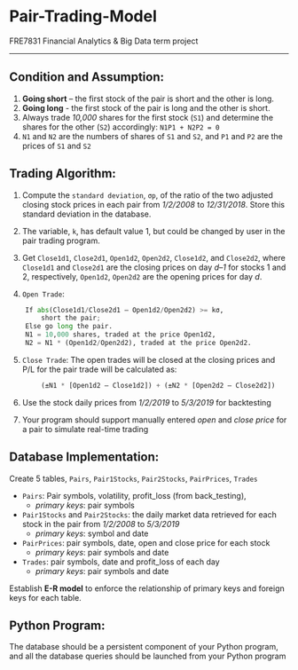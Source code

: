 # Pair-Trading-Model
FRE7831 Financial Analytics &amp; Big Data term project 

---------------------------------
## Condition and Assumption:

1. **Going short** – the first stock of the pair is short and the other is long. 
2. **Going long** - the first stock of the pair is long and the other is short.
3. Always trade *10,000* shares for the first stock (`S1`) and determine the shares for the other (`S2`) accordingly: ```N1P1 + N2P2 = 0```
4. `N1` and `N2` are the numbers of shares of `S1` and `S2`, and `P1` and `P2` are the prices of `S1` and `S2`

## Trading Algorithm:
1. Compute the `standard deviation`, `σp`, of the ratio of the two adjusted closing stock prices in each pair from *1/2/2008* to *12/31/2018*. 
Store this standard deviation in the database.

2. The variable, `k`, has default value 1, but could be changed by user in the pair trading program.

3. Get `Close1d1`, `Close2d1`, `Open1d2`, `Open2d2`, `Close1d2`, and `Close2d2`, where `Close1d1` and `Close2d1` are the closing prices on day *d–1* for stocks 1 and 2, respectively, `Open1d2`, `Open2d2` are the opening prices for day *d*.

4. `Open Trade`:
```Python
    If abs(Close1d1/Close2d1 – Open1d2/Open2d2) >= kσ, 
        short the pair;
    Else go long the pair.
    N1 = 10,000 shares, traded at the price Open1d2, 
    N2 = N1 * (Open1d2/Open2d2), traded at the price Open2d2.
```
5. `Close Trade`:
    The open trades will be closed at the closing prices and P/L for the pair trade will be calculated as:
```Python
        (±N1 * [Open1d2 – Close1d2]) + (±N2 * [Open2d2 – Close2d2])
```

6. Use the stock daily prices from *1/2/2019* to *5/3/2019* for backtesting

7. Your program should support manually entered *open* and *close price* for a pair to simulate real-time trading

## Database Implementation:
Create 5 tables, `Pairs`, `Pair1Stocks`, `Pair2Stocks`, `PairPrices`, `Trades`
* `Pairs`: Pair symbols, volatility, profit_loss (from back_testing), 
    + *primary keys*: pair symbols
* `Pair1Stocks` and `Pair2Stocks`: the daily market data retrieved for each stock in the pair from *1/2/2008* to *5/3/2019*
    + *primary keys*: symbol and date
* `PairPrices`: pair symbols, date, open and close price for each stock
    + *primary keys*: pair symbols and date
* `Trades`: pair symbols, date and profit_loss of each day
    + *primary keys*: pair symbols and date

Establish **E-R model** to enforce the relationship of primary keys and foreign keys for each table.

## Python Program:
The database should be a persistent component of your Python program, and all the database queries should be launched from your Python program

